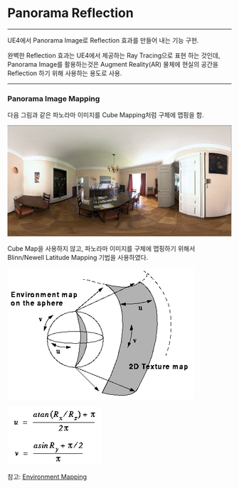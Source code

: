 # Panorama Reflection

----------------------------------------------------------------------------------------------------------------------------------------------------------------

UE4에서 Panorama Image로 Reflection 효과를 만들어 내는 기능 구현. 

완벽한 Reflection 효과는 UE4에서 제공하는 Ray Tracing으로 표현 하는 것인데, Panorama Image를 활용하는것은 Augment Reality(AR) 물체에 현실의 공간을 Reflection 하기 위해 사용하는 용도로 사용.

----------------------------------------------------------------------------------------------------------------------------------------------------------------

### Panorama Image Mapping

다음 그림과 같은 파노라마 이미지를 Cube Mapping처럼 구체에 맵핑을 함.

![](https://github.com/Devcoder-IndieWorks/PanoramaReflection/blob/master/ScreenShots/파노라마이미지.png)

Cube Map을 사용하지 않고, 파노라마 이미지를 구체에 맵핑하기 위해서 Blinn/Newell Latitude Mapping 기법을 사용하였다.

![](https://github.com/Devcoder-IndieWorks/PanoramaReflection/blob/master/ScreenShots/sphere_to_2d.png)

![](https://github.com/Devcoder-IndieWorks/PanoramaReflection/blob/master/ScreenShots/sphere_eq.png)

참고: [Environment Mapping][EnvironmentMappingLink]

[EnvironmentMappingLink]: http://www.reindelsoftware.com/Documents/Mapping/Mapping.html

